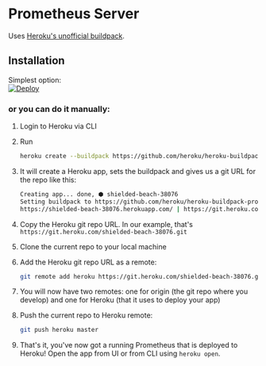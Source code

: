 # Prometheus Server

Uses [Heroku's unofficial buildpack](https://elements.heroku.com/buildpacks/heroku/heroku-buildpack-prometheus).

## Installation
Simplest option:  
[![Deploy](https://www.herokucdn.com/deploy/button.svg)](https://heroku.com/deploy)  

### or you can do it manually:
1. Login to Heroku via CLI
2. Run 
    ```bash
    heroku create --buildpack https://github.com/heroku/heroku-buildpack-prometheus.git
    ```
3. It will create a Heroku app, sets the buildpack and gives us a git URL for the repo like this: 
    ```bash
    Creating app... done, ⬢ shielded-beach-38076
    Setting buildpack to https://github.com/heroku/heroku-buildpack-prometheus.git... done
    https://shielded-beach-38076.herokuapp.com/ | https://git.heroku.com/shielded-beach-38076.git
    ```

4. Copy the Heroku git repo URL. In our example, that's `https://git.heroku.com/shielded-beach-38076.git`
5. Clone the current repo to your local machine
6. Add the Heroku git repo URL as a remote: 
    ```bash
    git remote add heroku https://git.heroku.com/shielded-beach-38076.git
    ```

7. You will now have two remotes: one for origin (the git repo where you develop) and one for Heroku (that it uses to deploy your app)
8. Push the current repo to Heroku remote:
    ```bash
    git push heroku master
    ```

9. That's it, you've now got a running Prometheus that is deployed to Heroku! Open the app from UI or from CLI using `heroku open`.
